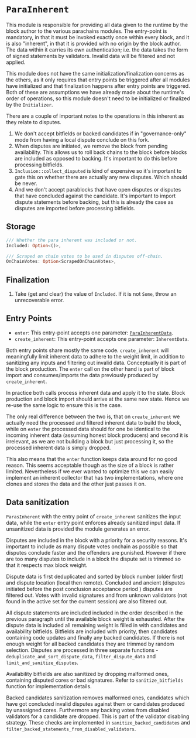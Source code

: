 # `ParaInherent`

This module is responsible for providing all data given to the runtime by the block author to the various parachains
modules. The entry-point is mandatory, in that it must be invoked exactly once within every block, and it is also
"inherent", in that it is provided with no origin by the block author. The data within it carries its own
authentication; i.e. the data takes the form of signed statements by validators. Invalid data will be filtered and not
applied.

This module does not have the same initialization/finalization concerns as the others, as it only requires that entry
points be triggered after all modules have initialized and that finalization happens after entry points are triggered.
Both of these are assumptions we have already made about the runtime's order of operations, so this module doesn't need
to be initialized or finalized by the `Initializer`.

There are a couple of important notes to the operations in this inherent as they relate to disputes.

1. We don't accept bitfields or backed candidates if in "governance-only" mode from having a local dispute conclude on
   this fork.
1. When disputes are initiated, we remove the block from pending availability. This allows us to roll back chains to the
   block before blocks are included as opposed to backing. It's important to do this before processing bitfields.
1. `Inclusion::collect_disputed` is kind of expensive so it's important to gate this on whether there are actually any
   new disputes. Which should be never.
1. And we don't accept parablocks that have open disputes or disputes that have concluded against the candidate. It's
   important to import dispute statements before backing, but this is already the case as disputes are imported before
   processing bitfields.

## Storage

```rust
/// Whether the para inherent was included or not.
Included: Option<()>,
```

```rust
/// Scraped on chain votes to be used in disputes off-chain.
OnChainVotes: Option<ScrapedOnChainVotes>,
```

## Finalization

1. Take (get and clear) the value of `Included`. If it is not `Some`, throw an unrecoverable error.

## Entry Points

* `enter`: This entry-point accepts one parameter: [`ParaInherentData`](../types/runtime.md#ParaInherentData).
* `create_inherent`: This entry-point accepts one parameter: `InherentData`.

Both entry points share mostly the same code. `create_inherent` will meaningfully limit inherent data to adhere to the
weight limit, in addition to sanitizing any inputs and filtering out invalid data. Conceptually it is part of the block
production. The `enter` call on the other hand is part of block import and consumes/imports the data previously produced
by `create_inherent`.

In practice both calls process inherent data and apply it to the state. Block production and block import should arrive
at the same new state. Hence we re-use the same logic to ensure this is the case.

The only real difference between the two is, that on `create_inherent` we actually need the processed and filtered
inherent data to build the block, while on `enter` the processed data should for one be identical to the incoming
inherent data (assuming honest block producers) and second it is irrelevant, as we are not building a block but just
processing it, so the processed inherent data is simply dropped.

This also means that the `enter` function keeps data around for no good reason. This seems acceptable though as the size
of a block is rather limited. Nevertheless if we ever wanted to optimize this we can easily implement an inherent
collector that has two implementations, where one clones and stores the data and the other just passes it on.

## Data sanitization
`ParasInherent` with the entry point of `create_inherent` sanitizes the input data, while the `enter` entry point enforces already sanitized input data. If unsanitized data is provided the module generates an error.

Disputes are included in the block with a priority for a security reasons. It's important to include as many dispute votes
onchain as possible so that disputes conclude faster and the offenders are punished. However if there are too many
disputes to include in a block the dispute set is trimmed so that it respects max block weight.

Dispute data is first deduplicated and sorted by block number (older first) and dispute location (local then remote).
Concluded and ancient (disputes initiated before the post conclusion acceptance period ) disputes are filtered out.
Votes with invalid signatures and from unknown validators (not found in the active set for the current session) are also
filtered out.

All dispute statements are included included in the order described in the previous paragraph until the available block
weight is exhausted. After the dispute data is included all remaining weight is filled in with candidates and
availability bitfields. Bitfields are included with priority, then candidates containing code updates and finally any
backed candidates. If there is not enough weight for all backed candidates they are trimmed by random selection.
Disputes are processed in three separate functions - `deduplicate_and_sort_dispute_data`, `filter_dispute_data` and
`limit_and_sanitize_disputes`.

Availability bitfields are also sanitized by dropping malformed ones, containing disputed cores or bad signatures. Refer
to `sanitize_bitfields` function for implementation details.

Backed candidates sanitization removes malformed ones, candidates which have got concluded invalid disputes against them
or candidates produced by unassigned cores. Furthermore any backing votes from disabled validators for a candidate are
dropped. This is part of the validator disabling strategy. These checks are implemented in `sanitize_backed_candidates`
and `filter_backed_statements_from_disabled_validators`.
